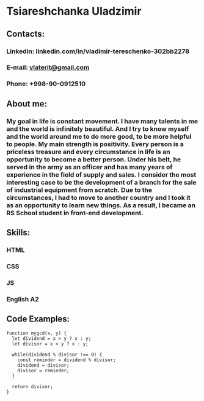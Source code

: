 # Tsiareshchanka Uladzimir




## Contacts:
### Linkedin: linkedin.com/in/vladimir-tereschenko-302bb2278 
### E-mail: vlaterit@gmail.com
### Phone: +998-90-0912510


## About me:
### My goal in life is constant movement. I have many talents in me and the world is infinitely beautiful. And I try to know myself and the world around me to do more good, to be more helpful to people. My main strength is positivity. Every person is a priceless treasure and every circumstance in life is an opportunity to become a better person. Under his belt, he served in the army as an officer and has many years of experience in the field of supply and sales. I consider the most interesting case to be the development of a branch for the sale of industrial equipment from scratch. Due to the circumstances, I had to move to another country and I took it as an opportunity to learn new things.  As a result, I became an RS School student in front-end development.


## Skills:
### HTML
### CSS
### JS
### English A2


## Code Examples:
```
function mygcd(x, y) {
  let dividend = x > y ? x : y;
  let divisor = x < y ? x : y;
  
  while(dividend % divisor !== 0) {
    const reminder = dividend % divisor;
    dividend = divisor;
    divisor = reminder;
  }
  
  return divisor;
}
```
